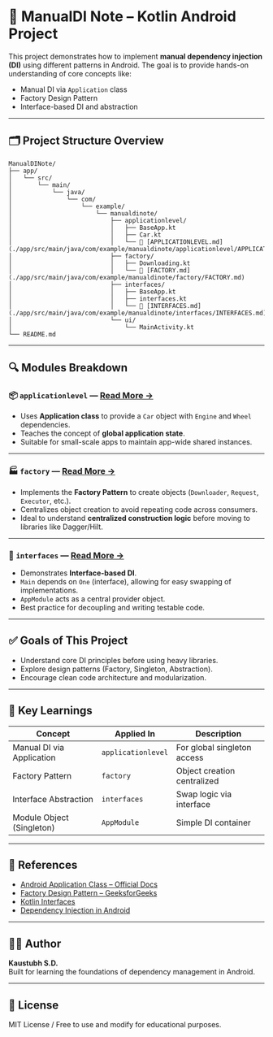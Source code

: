 # 🔧 ManualDI Note – Kotlin Android Project

This project demonstrates how to implement **manual dependency injection (DI)** using different patterns in Android. The goal is to provide hands-on understanding of core concepts like:

- Manual DI via `Application` class
- Factory Design Pattern
- Interface-based DI and abstraction

---

## 🗂️ Project Structure Overview

```
ManualDINote/
├── app/
│   └── src/
│       └── main/
│           └── java/
│               └── com/
│                   └── example/
│                       └── manualdinote/
│                           ├── applicationlevel/
│                           │   ├── BaseApp.kt
│                           │   ├── Car.kt
│                           │   └── 📘 [APPLICATIONLEVEL.md](./app/src/main/java/com/example/manualdinote/applicationlevel/APPLICATIONLEVEL.md)
│                           ├── factory/
│                           │   ├── Downloading.kt
│                           │   └── 📘 [FACTORY.md](./app/src/main/java/com/example/manualdinote/factory/FACTORY.md)
│                           ├── interfaces/
│                           │   ├── BaseApp.kt
│                           │   ├── interfaces.kt
│                           │   └── 📘 [INTERFACES.md](./app/src/main/java/com/example/manualdinote/interfaces/INTERFACES.md)
│                           └── ui/
│                               └── MainActivity.kt
└── README.md
```

---

## 🔍 Modules Breakdown

### 📦 `applicationlevel` — [Read More →](./app/src/main/java/com/example/manualdinote/applicationlevel/APPLICATIONLEVEL.md)

- Uses **Application class** to provide a `Car` object with `Engine` and `Wheel` dependencies.
- Teaches the concept of **global application state**.
- Suitable for small-scale apps to maintain app-wide shared instances.

---

### 🏭 `factory` — [Read More →](./app/src/main/java/com/example/manualdinote/factory/FACTORY.md)

- Implements the **Factory Pattern** to create objects (`Downloader`, `Request`, `Executor`, etc.).
- Centralizes object creation to avoid repeating code across consumers.
- Ideal to understand **centralized construction logic** before moving to libraries like Dagger/Hilt.

---

### 🧩 `interfaces` — [Read More →](./app/src/main/java/com/example/manualdinote/interfaces/INTERFACES.md)

- Demonstrates **Interface-based DI**.
- `Main` depends on `One` (interface), allowing for easy swapping of implementations.
- `AppModule` acts as a central provider object.
- Best practice for decoupling and writing testable code.

---

## ✅ Goals of This Project

- Understand core DI principles before using heavy libraries.
- Explore design patterns (Factory, Singleton, Abstraction).
- Encourage clean code architecture and modularization.

---

## 🧠 Key Learnings

| Concept             | Applied In         | Description |
|---------------------|--------------------|-------------|
| Manual DI via Application | `applicationlevel` | For global singleton access |
| Factory Pattern     | `factory`          | Object creation centralized |
| Interface Abstraction | `interfaces`     | Swap logic via interface |
| Module Object (Singleton) | `AppModule`  | Simple DI container |

---

## 🔗 References

- [Android Application Class – Official Docs](https://developer.android.com/reference/android/app/Application)
- [Factory Design Pattern – GeeksforGeeks](https://www.geeksforgeeks.org/design-patterns-set-2-factory-method/)
- [Kotlin Interfaces](https://kotlinlang.org/docs/interfaces.html)
- [Dependency Injection in Android](https://developer.android.com/training/dependency-injection)

---

## 👨‍💻 Author

**Kaustubh S.D.**  
Built for learning the foundations of dependency management in Android.

---

## 📄 License

MIT License / Free to use and modify for educational purposes.
